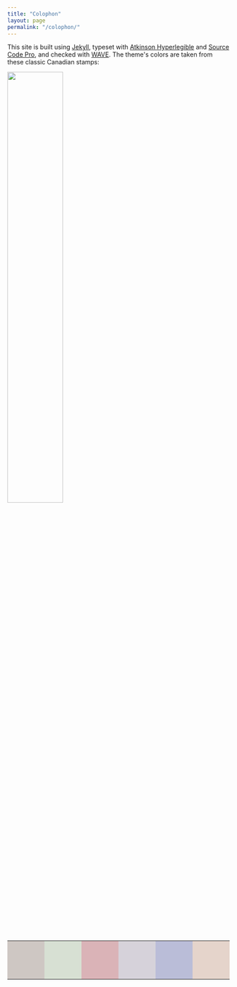 ```yaml
---
title: "Colophon"
layout: page
permalink: "/colophon/"
---
```


This site is built using [Jekyll](https://jekyllrb.com/),
typeset with [Atkinson Hyperlegible](https://brailleinstitute.org/freefont)
and [Source Code Pro](https://fonts.adobe.com/fonts/source-code-pro),
and checked with [WAVE](https://wave.webaim.org/).
The theme's colors are taken from these classic Canadian stamps:

<div class="center">
  <img src="{{'/files/stamps.jpg' | relative_url}}" width="50%"/>
</div>

<table class="centered">
  <tr>
    <td width="100px" style="background-color: #CEC7C3;">&nbsp;<br>&nbsp;<br>&nbsp;<br>&nbsp;</td>
    <td width="100px" style="background-color: #D7E0D3;">&nbsp;<br>&nbsp;<br>&nbsp;<br>&nbsp;</td>
    <td width="100px" style="background-color: #DAB3B7;">&nbsp;<br>&nbsp;<br>&nbsp;<br>&nbsp;</td>
    <td width="100px" style="background-color: #D6D2DA;">&nbsp;<br>&nbsp;<br>&nbsp;<br>&nbsp;</td>
    <td width="100px" style="background-color: #BABDD8;">&nbsp;<br>&nbsp;<br>&nbsp;<br>&nbsp;</td>
    <td width="100px" style="background-color: #E5D4CB;">&nbsp;<br>&nbsp;<br>&nbsp;<br>&nbsp;</td>
  </tr>
</table>
